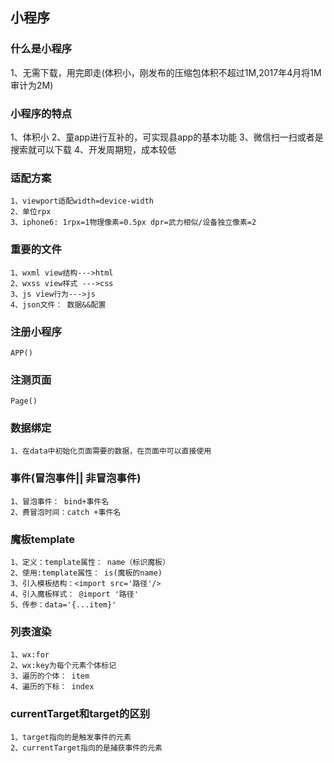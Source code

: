 ## 小程序
### 什么是小程序
  1、无需下载，用完即走(体积小，刚发布的压缩包体积不超过1M,2017年4月将1M审计为2M)
### 小程序的特点
  1、体积小
  2、童app进行互补的，可实现县app的基本功能
  3、微信扫一扫或者是搜索就可以下载
  4、开发周期短，成本较低
### 适配方案
    1、viewport适配width=device-width
    2、单位rpx
    3、iphone6: 1rpx=1物理像素=0.5px dpr=武力相似/设备独立像素=2
### 重要的文件
    1、wxml view结构--->html
    2、wxss view样式 --->css
    3、js view行为--->js
    4、json文件： 数据&&配置
### 注册小程序
    APP()
### 注测页面
    Page()
### 数据绑定
    1、在data中初始化页面需要的数据，在页面中可以直接使用
### 事件(冒泡事件|| 非冒泡事件)
    1、冒泡事件： bind+事件名
    2、费冒泡时间：catch +事件名
### 魔板template
    1、定义：template属性： name（标识魔板）
    2、使用:template属性： is(魔板的name)
    3、引入模板结构：<import src='路径'/>
    4、引入魔板样式： @import '路径'
    5、传参：data='{...item}'
### 列表渲染
    1、wx:for
    2、wx:key为每个元素个体标记
    3、遍历的个体： item
    4、遍历的下标： index
### currentTarget和target的区别
    1、target指向的是触发事件的元素
    2、currentTarget指向的是捕获事件的元素

